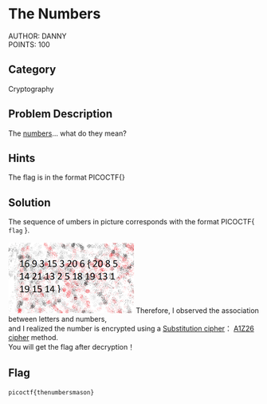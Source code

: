 <h1>
The Numbers
</h1>
AUTHOR: DANNY<br>
POINTS: 100

<h2>Category</h2>
Cryptography

<h2>Problem Description</h2>
The <a href="https://github.com/laiyutong/picoCTF_2019_writeup/blob/main/Cryptography/The%20Numbers/the_numbers.png">numbers</a>... what do they mean?

<h2>Hints</h2>
The flag is in the format PICOCTF{}

<h2>Solution</h2>
The sequence of umbers in picture corresponds with the format PICOCTF{ <code>flag</code> }.<br><br>
<img src="https://github.com/laiyutong/picoCTF_2019_writeup/blob/main/Cryptography/The%20Numbers/the_numbers.png" alt="the_numbers" width=50%>
Therefore, I observed the association between letters and numbers,<br>
and I realized the number is encrypted using a
<a href="https://en.wikipedia.org/wiki/Substitution_cipher">Substitution cipher</a>：
<a href="https://zh.wikipedia.org/wiki/A1Z26%E5%AF%86%E7%A2%BC">A1Z26 cipher</a> method.<br>
You will get the flag after decryption！

<h2>Flag</h2>
<code>picoctf{thenumbersmason}</code>
